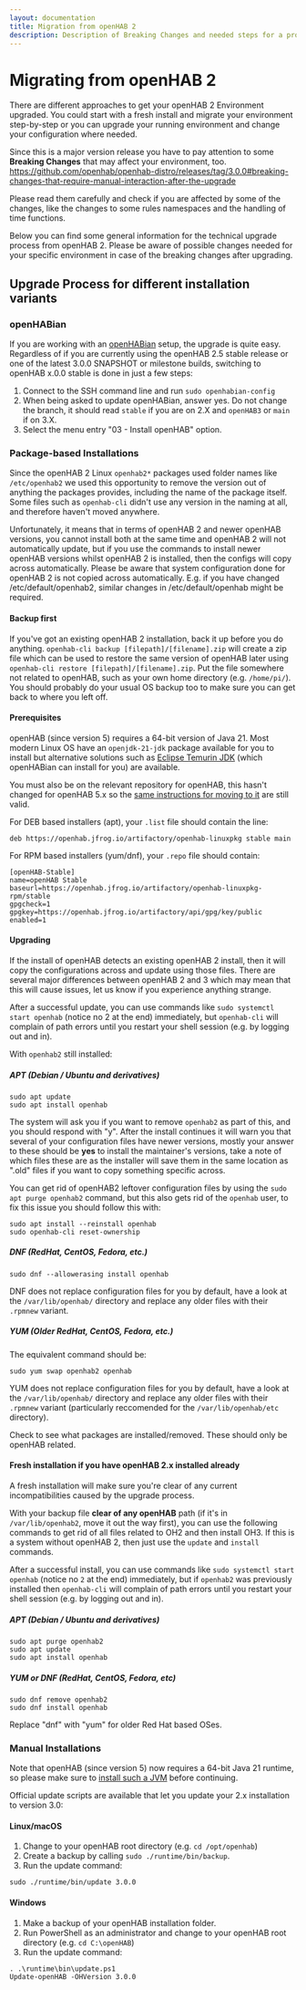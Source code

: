 ```yaml
---
layout: documentation
title: Migration from openHAB 2
description: Description of Breaking Changes and needed steps for a proper Migration from openHAB 2
---
```


# Migrating from openHAB 2

There are different approaches to get your openHAB 2 Environment upgraded.
You could start with a fresh install and migrate your environment step-by-step or you can upgrade your running environment and change your configuration where needed.

Since this is a major version release you have to pay attention to some **Breaking Changes** that may affect your environment, too.
<https://github.com/openhab/openhab-distro/releases/tag/3.0.0#breaking-changes-that-require-manual-interaction-after-the-upgrade>

Please read them carefully and check if you are affected by some of the changes, like the changes to some rules namespaces and the handling of time functions.

Below you can find some general information for the technical upgrade process from openHAB 2.
Please be aware of possible changes needed for your specific environment in case of the breaking changes after upgrading.

## Upgrade Process for different installation variants

### openHABian

If you are working with an [openHABian](https://www.openhab.org/docs/installation/openhabian.html) setup, the upgrade is quite easy. Regardless of if you are currently using the openHAB 2.5 stable release or one of the latest 3.0.0 SNAPSHOT or milestone builds, switching to openHAB x.0.0 stable is done in just a few steps:

1. Connect to the SSH command line and run `sudo openhabian-config`
1. When being asked to update openHABian, answer yes. Do not change the branch, it should read `stable` if you are on 2.X and `openHAB3` or `main` if on 3.X.
1. Select the menu entry "03 - Install openHAB" option.

### Package-based Installations

Since the openHAB 2 Linux `openhab2*` packages used folder names like `/etc/openhab2` we used this opportunity to remove the version out of anything the packages provides, including the name of the package itself.
Some files such as `openhab-cli` didn't use any version in the naming at all, and therefore haven't moved anywhere.

Unfortunately, it means that in terms of openHAB 2 and newer openHAB versions, you cannot install both at the same time and openHAB 2 will not automatically update, but if you use the commands to install newer openHAB versions whilst openHAB 2 is installed, then the configs will copy across automatically.
Please be aware that system configuration done for openHAB 2 is not copied across automatically.
E.g. if you have changed /etc/default/openhab2, similar changes in /etc/default/openhab might be required.

#### Backup first

If you've got an existing openHAB 2 installation, back it up before you do anything. `openhab-cli backup [filepath]/[filename].zip` will create a zip file which can be used to restore the same version of openHAB later using `openhab-cli restore [filepath]/[filename].zip`.
Put the file somewhere not related to openHAB, such as your own home directory (e.g. `/home/pi/`).
You should probably do your usual OS backup too to make sure you can get back to where you left off.

#### Prerequisites

openHAB (since version 5) requires a 64-bit version of Java 21.
Most modern Linux OS have an `openjdk-21-jdk` package available for you to install but alternative solutions such as [Eclipse Temurin JDK](https://adoptium.net/temurin/releases/?os=any&arch=any&version=21) (which openHABian can install for you) are available.

You must also be on the relevant repository for openHAB, this hasn't changed for openHAB 5.x so the [same instructions for moving to it](https://www.openhab.org/docs/installation/linux.html#package-repository-installation) are still valid.

For DEB based installers (apt), your `.list` file should contain the line:

```shell
deb https://openhab.jfrog.io/artifactory/openhab-linuxpkg stable main
```

For RPM based installers (yum/dnf), your `.repo` file should contain:

```shell
[openHAB-Stable]
name=openHAB Stable
baseurl=https://openhab.jfrog.io/artifactory/openhab-linuxpkg-rpm/stable
gpgcheck=1
gpgkey=https://openhab.jfrog.io/artifactory/api/gpg/key/public
enabled=1
```

#### Upgrading

If the install of openHAB detects an existing openHAB 2 install, then it will copy the configurations  across and update using those files. There are several major differences between openHAB 2 and 3 which may mean that this will cause issues, let us know if you experience anything strange.

After a successful update, you can use commands like `sudo systemctl start openhab` (notice no 2 at the end) immediately, but `openhab-cli` will complain of path errors until you restart your shell session (e.g. by logging out and in).

With `openhab2` still installed:

##### APT (Debian / Ubuntu and derivatives)

```shell
sudo apt update
sudo apt install openhab
```

The system will ask you if you want to remove `openhab2` as part of this, and you should respond with "y". After the install continues it will warn you that several of your configuration files have newer versions, mostly your answer to these should be **yes** to install the maintainer's versions, take a note of which files these are as the installer will save them in the same location as ".old" files if you want to copy something specific across.

You can get rid of openHAB2 leftover configuration files by using the `sudo apt purge openhab2` command, but this also gets rid of the `openhab` user, to fix this issue you should follow this with:

```shell
sudo apt install --reinstall openhab
sudo openhab-cli reset-ownership
```

##### DNF (RedHat, CentOS, Fedora, etc.)

```shell
sudo dnf --allowerasing install openhab
```

DNF does not replace configuration files for you by default, have a look at the `/var/lib/openhab/` directory and replace any older files with their `.rpmnew` variant.

##### YUM (Older RedHat, CentOS, Fedora, etc.)

The equivalent command should be:

```shell
sudo yum swap openhab2 openhab
```

YUM does not replace configuration files for you by default, have a look at the `/var/lib/openhab/` directory and replace any older files with their `.rpmnew` variant (particularly reccomended for the `/var/lib/openhab/etc` directory).

Check to see what packages are installed/removed. These should only be openHAB related.

#### Fresh installation if you have openHAB 2.x installed already

A fresh installation will make sure you're clear of any current incompatibilities caused by the upgrade process.

With your backup file **clear of any openHAB** path (if it's in `/var/lib/openhab2`, move it  out the way first), you can use the following commands to get rid of all files related to OH2 and then install OH3. If this is a system without openHAB 2, then just use the `update` and `install` commands.

After a successful install, you can use commands like `sudo systemctl start openhab` (notice no `2` at the end) immediately, but if `openhab2` was previously installed then `openhab-cli` will complain of path errors until you restart your shell session (e.g. by logging out and in).

##### APT (Debian / Ubuntu and derivatives)

```shell
sudo apt purge openhab2
sudo apt update
sudo apt install openhab
```

##### YUM or DNF (RedHat, CentOS, Fedora, etc)

```shell
sudo dnf remove openhab2
sudo dnf install openhab
```

Replace "dnf" with "yum" for older Red Hat based OSes.

### Manual Installations

Note that openHAB (since version 5) now requires a 64-bit Java 21 runtime, so please make sure to [install such a JVM](https://next.openhab.org/docs/installation/#prerequisites) before continuing.

Official update scripts are available that let you update your 2.x installation to version 3.0:

#### Linux/macOS

1. Change to your openHAB root directory (e.g. `cd /opt/openhab`)
1. Create a backup by calling `sudo ./runtime/bin/backup`.
1. Run the update command:

  ```shell
  sudo ./runtime/bin/update 3.0.0
  ```

#### Windows

1. Make a backup of your openHAB installation folder.
1. Run PowerShell as an administrator and change to your openHAB root directory (e.g. `cd C:\openHAB`)
1. Run the update command:

  ```shell
  . .\runtime\bin\update.ps1
  Update-openHAB -OHVersion 3.0.0
  ```
